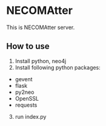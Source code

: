 # NECOMAtter

This is NECOMAtter server.

## How to use

1. Install python, neo4j
2. Install following python packages:
 - gevent
 - flask
 - py2neo
 - OpenSSL
 - requests
3. run index.py